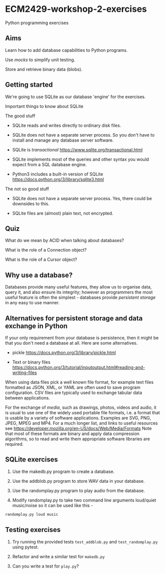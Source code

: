# ECM2429-workshop-2-exercises

Python programming exercises

## Aims

Learn how to add database capabilities to Python programs.

Use *mocks* to simplify unit testing.

Store and retrieve binary data (blobs).

## Getting started

We're going to use SQLite as our database 'engine' for the exercises.

Important things to know about SQLite

The good stuff

* SQLite reads and writes directly to ordinary disk files.

* SQLite does not have a separate server process. So you don't have to install and manage any database server software.

* SQLite is *transactional* <https://www.sqlite.org/transactional.html>

* SQLite implements most of the queries and other syntax you would expect from a SQL database engine. 

* Python3 includes a built-in version of SQLite <https://docs.python.org/3/library/sqlite3.html>

The not so good stuff

 * SQLite does not have a separate server process. Yes, there could be downsides to this.

 * SQLite files are (almost) plain text, not encrypted.

## Quiz

What do we mean by ACID when talking about databases?

What is the role of a Connection object?

What is the role of a Cursor object?

## Why use a database?

Databases provide many useful features, they allow us to organise data, query it, and also ensure its integrity; however as programmers the most useful
feature is often the simplest - databases provide *persistent storage* in any easy to use manner.

## Alternatives for persistent storage and data exchange in Python

If your only requirement from your database is persistence, then it might be that you don't need a database at all.  Here are some alternatives.

 * pickle <https://docs.python.org/3/library/pickle.html>

 * Text or binary files <https://docs.python.org/3/tutorial/inputoutput.html#reading-and-writing-files>  
 
 When using data files pick a well known file format, for example text files formatted as JSON, XML, or YAML are often used to save program configuration. CSV files are typically used to exchange tabular data between applications.

 For the exchange of *media*, such as drawings, photos, videos and audio, it is usual to use one of the widely used portable file formats, i.e. a format that is usable by a variety of software applications.  Examples are SVG, PNG, JPEG, MPEG and MP4. For a much longer list, and links to useful resources see <https://developer.mozilla.org/en-US/docs/Web/Media/Formats> Note that most of these formats are binary and apply data compression algorithms, so to read and write them appropriate software libraries are required.

## SQLite exercises

1. Use the makedb.py program to create a database.

1. Use the addblob.py program to store WAV data in your database.

1. Use the randomplay.py program to play audio from the database.

1. Modify randomplay.py to take two command line arguments loud/quiet music/noise so it can be used like this -

```sh
randomplay.py loud music
```

## Testing exercises

1. Try running the provided tests ```test_addblob.py``` and ```test_randomplay.py``` using pytest.

1. Refactor and write a similar test for ```makedb.py```

1. Can you write a test for ```play.py```?
